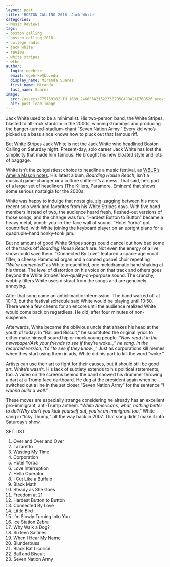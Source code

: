 ```yaml
---
layout: post
title: 'BOSTON CALLING 2018: Jack White'
categories:
- Music Reviews
tags:
- boston calling
- boston calling 2018
- college radio
- jack white
- review
- white stripes
- wtbu
author:
  login: ogehrke
  email: ogehrke@bu.edu
  display_name: Miranda Suarez
  first_name: Miranda
  last_name: Suarez
image:
  src: /assets/775169182_TH_1609_2468F3A215223382B5C4C3A2AE76D526_preview-1024x819.jpeg
  alt: post lead image
---
```

Jack White used to be a minimalist. His two-person band, the White Stripes, blasted to alt-rock stardom in the 2000s, winning Grammys and producing the banger-turned-stadium-chant “Seven Nation Army.” Every kid who’s picked up a bass since knows how to pluck out that famous riff.

But White Stripes Jack White is not the Jack White who headlined Boston Calling on Saturday night. Present-day, solo career Jack White has lost the simplicity that made him famous. He brought his new bloated style and lots of baggage.

White isn’t the zeitgeistiest choice to headline a music festival, as [WBUR’s Amelia Mason notes](http://www.wbur.org/artery/2018/05/24/who-is-boston-calling-for). His latest album, _Boarding House Reach,_ isn’t a musical game-changer or a culture shifter–it’s a mess. That said, he’s part of a larger set of headliners (The Killers, Paramore, Eminem) that shows some serious nostalgia for the 2000s.

White was happy to indulge that nostalgia, zig-zagging between his more recent solo work and favorites from his White Stripes days. With five band members instead of two, the audience heard fresh, fleshed-out versions of those songs, and the change was fun. “Hardest Button to Button” became a heavy metal, punch-you-in-the-face wall of sound. “Hotel Yorba” got countrified, with White joining the keyboard player on an upright piano for a quadruple-hand honky-tonk jam.

But no amount of good White Stripes songs could cancel out how bad some of the tracks off _Boarding House Reach_ are. Not even the energy of a live show could save them. “Connected By Love” featured a space-age vocal filter, a cheesy Hammond organ and a canned gospel choir repeating “_We’re connected_” as White preachified, one melodramatic hand shaking at his throat. The level of distortion on his voice on that track and others goes beyond the White Stripes’ low-quality-on-purpose sound. The crunchy, wobbly filters White uses distract from the songs and are genuinely annoying.

After that song came an anticlimactic intermission. The band walked off at 10:13, but the festival schedule said White would be playing until 10:50. There were a few cheers for an encore until the audience realized White would come back on regardless. He did, after four minutes of non-suspense.

Afterwards, White became the oblivious uncle that shakes his head at the youth of today. In “Ball and Biscuit,” he substituted the original lyrics to either make himself sound hip or mock young people. “_Now read it in the newspaper/Ask your friends to see if_ they’re woke_,_” he sang. In the recorded version, it’s “_to see if_ they know_._” Just as corporations kill memes when they start using them in ads, White did his part to kill the word “woke.”

Artists can use their art to fight for their causes, but it should still be good art. White’s wasn’t. His lack of subtlety extends to his political statements, too. A video on the screens behind the band showed his drummer throwing a dart at a Trump face dartboard. He dug at the president again when he switched out a line in the set closer “Seven Nation Army” for the sentence “_I wanna build a wall_.”

These moves are especially strange considering he already has an excellent pro-immigrant, anti-Trump anthem. “_White Americans, what, nothing better to do?/Why don’t you kick yourself out, you’re an immigrant too_,” White sang in “Icky Thump,” all the way back in 2007. That song didn’t make it into Saturday’s show.

SET LIST

1.  Over and Over and Over
2.  Lazaretto
3.  Wasting My Time
4.  Corporation
5.  Hotel Yorba
6.  Love Interruption
7.  Hello Operator
8.  I Cut Like a Buffalo
9.  Black Math
10.  Steady as She Goes
11.  Freedom at 21
12.  Hardest Button to Button
13.  Connected By Love
14.  Little Bird
15.  I’m Slowly Turning Into You
16.  Ice Station Zebra
17.  Why Walk a Dog?
18.  Sixteen Saltines
19.  When I Hear My Name
20.  Blunderbuss
21.  Black Bat Licorice
22.  Ball and Biscuit
23.  Seven Nation Army